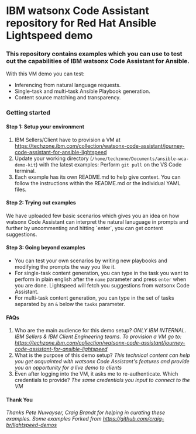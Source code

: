 # IBM watsonx Code Assistant repository for Red Hat Ansible Lightspeed demo

<h3>This repository contains examples which you can use to test out the capabilities of IBM watsonx Code Assistant for Ansible.</h3>

With this VM demo you can test:
- Inferencing from natural language requests.
- Single-task and multi-task Ansible Playbook generation.
- Content source matching and transparency.

<h3>Getting started</h3>  

<h4>Step 1: Setup your environment</h4>

1. IBM Sellers/Client have to provision a VM at https://techzone.ibm.com/collection/watsonx-code-assistant/journey-code-assistant-for-ansible-lightspeed
2. Update your working directory (`/home/techzone/Documents/ansible-wca-demo-kit`) with the latest examples: Perform `git pull` on the VS Code terminal.
3. Each example has its own README.md to help give context. You can follow the instructions within the README.md or the individual YAML files.

<h4>Step 2: Trying out examples</h4>
We have uploaded few basic scenarios which gives you an idea on how watsonx Code Assistant can interpret the natural lanuguage in prompts and further by uncommenting and hitting `enter`, you can get content suggestions.

<h4>Step 3: Going beyond examples</h4>

- You can test your own scenarios by writing new playbooks and modifying the prompts the way you like it.
- For single-task content generation, you can type in the task you want to perform in plain english after the `name` parameter and press `enter` when you are done. Lightspeed will fetch you suggestions from watsonx Code Assistant.
- For multi-task content generation, you can type in the set of tasks separated by an `&` below the `tasks` parameter. 

#### FAQs

1. Who are the main audience for this demo setup? _ONLY IBM INTERNAL. IBM Sellers & IBM Client Engineering teams. To provision a VM go to: https://techzone.ibm.com/collection/watsonx-code-assistant/journey-code-assistant-for-ansible-lightspeed_
2. What is the purpose of this demo setup? _This technical content can help you get acquainted with watsonx Code Assistant's features and provide you an opportunity for a live demo to clients_
3. Even after logging into the VM, it asks me to re-authenticate. Which credentials to provide? _The same credentials you input to connect to the VM_

#### Thank You
_Thanks Pete Nuwayser, Craig Brandt for helping in curating these examples. Some examples _Forked from_ https://github.com/craig-br/lightspeed-demos_
